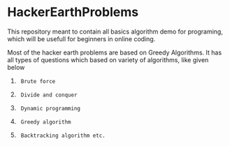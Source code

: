# HackerEarthProblems

This repository meant to contain all basics algorithm demo for programing, which will be usefull for beginners in online coding.

Most of the hacker earth problems are based on Greedy Algorithms.
It has all types of questions which based on variety of algorithms, like given below
1)      Brute force
2)      Divide and conquer
3)      Dynamic programming
4)      Greedy algorithm
5)      Backtracking algorithm etc.
